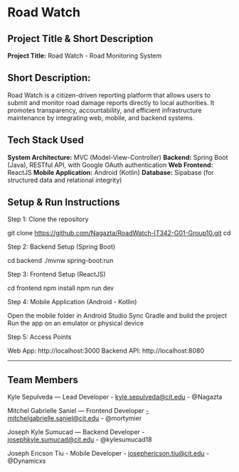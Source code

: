 # Road Watch
## Project Title & Short Description
**Project Title:** Road Watch - Road Monitoring System



## Short Description:
Road Watch is a citizen-driven reporting platform that allows users to submit and monitor road damage reports directly to local authorities.
It promotes transparency, accountability, and efficient infrastructure maintenance by integrating web, mobile, and backend systems.



## Tech Stack Used
**System Architecture:** MVC (Model-View-Controller)
**Backend:** Spring Boot (Java), RESTful API, with Google OAuth authentication
**Web Frontend:** ReactJS 
**Mobile Application:** Android (Kotlin)
**Database:** Sipabase (for structured data and relational integrity)



## Setup & Run Instructions

Step 1: Clone the repository

git clone https://github.com/Nagazta/RoadWatch-IT342-G01-Group10.git
cd <your-repo-folder>

Step 2: Backend Setup (Spring Boot)

cd backend
./mvnw spring-boot:run

Step 3: Frontend Setup (ReactJS)

cd frontend
npm install
npm run dev

Step 4: Mobile Application (Android - Kotlin)

Open the mobile folder in Android Studio
Sync Gradle and build the project
Run the app on an emulator or physical device

Step 5: Access Points

Web App: http://localhost:3000
Backend API: http://localhost:8080

---

## Team Members

Kyle Sepulveda — Lead Developer - kyle.sepulveda@cit.edu - @Nagazta

Mitchel Gabrielle Saniel — Frontend Developer -mitchelgabrielle.saniel@cit.edu - @mortymier

Joseph Kyle Sumucad — Backend Developer - josephkyle.sumucad@cit.edu - @kylesumucad18

Joseph Ericson Tiu - Mobile Developer - josephericson.tiu@cit.edu - @Dynamicxs